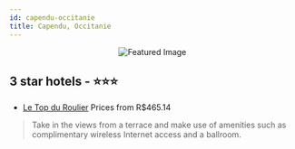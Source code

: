 ```yaml
---
id: capendu-occitanie
title: Capendu, Occitanie
---
```


<center><img src="https://i.travelapi.com/hotels/9000000/8670000/8668100/8668038/72b5ee09_z.jpg" alt="Featured Image" /></center>


##  3 star hotels - ⭐️⭐️⭐️

-    [Le Top du Roulier](https://us.hurb.com/hotels/capendu/le-top-du-roulier-JNP-JP771783?cmp=18055) Prices from R$465.14
   > Take in the views from a terrace and make use of amenities such as complimentary wireless Internet access and a ballroom.
